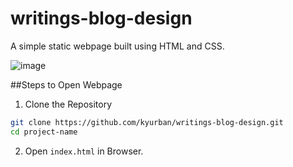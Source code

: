 # writings-blog-design

A simple static webpage built using HTML and CSS.

![image](https://github.com/user-attachments/assets/be881219-cf76-48a2-98f0-69a6ce6e10a8)

##Steps to Open Webpage

1. Clone the Repository

```sh
git clone https://github.com/kyurban/writings-blog-design.git
cd project-name
```
2. Open `index.html` in Browser.
